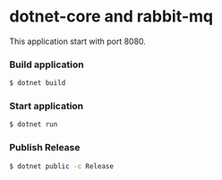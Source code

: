# dotnet-core and rabbit-mq
This application start with port 8080.

### Build application
```sh
$ dotnet build
```

### Start application
```sh
$ dotnet run
```

### Publish Release
```sh
$ dotnet public -c Release
```